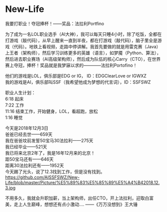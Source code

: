 # New-Life
我要打职业！夺冠捧杯！——奖品：法拉利Portfino

为了成为一名LOL职业选手（AI大神），我可以每天只睡4小时，除了吃饭，全都在打游戏（敲代码），从早上醒来一直到半夜，都在打游戏（敲代码），脑子里全是游戏（代码）。地铁上看视频，走路中停讲解。我首先要做的就是用雷克赛（Java）上王者（架构师），然后学习训练更多的英雄（语言），如梦魇（Python、算法），然后进去职业赛场（AI高级架构师），然后成为队伍的核心Carry（CTO），在世界赛上夺冠，捧杯！奖品就是我梦寐以求的————法拉利Portofino！

他们的游戏是LOL，俱乐部是EDG or IG，  ID：EDGClearLove or IGWXZ  
我的游戏是AI，俱乐部叫SSF（我希望他成为梦想的代言词），ID：SSFSWZ

职业人生计划：  
6:18  起床  
7:22  工作  
11:16 结束工作，开始健身，LOL，看超跑，放松  
1:16  睡觉  

今天是2018年12月3日  
爸爸已经去世——659天  
我在爸爸坟前发誓50宝马30法拉利——275天  
我已经毕业——521天  
我已将来北京2年了，我是16年12月来的北京！  
距50宝马还有——646天  
距离30法拉利还有——1952天  
今天踢了光头，说了12.3找到工作，但是没有找到。  
https://github.com/AISSFSWZ/New-Life/blob/master/Picture/%E5%89%83%E5%85%89%E5%A4%B42018.12.3.jpg

不用多久，我就会升职加薪，当上架构师，出任CTO，开上法拉利，迎取白富美，走上人生巅峰，想想还有点小激动....         ——《万万没想到》王大锤

